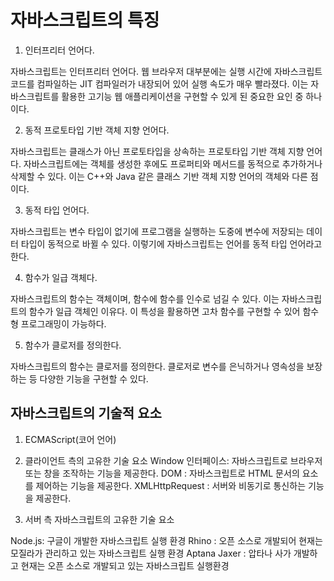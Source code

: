 # 자바스크립트의 특징

1. 인터프리터 언어다.

자바스크립트는 인터프리터 언어다. 웹 브라우저 대부분에는 실행 시간에 자바스크립트 코드를 컴파일하는 JIT 컴파일러가 내장되어 있어 실행 속도가 매우 빨라졌다. 이는 자바스크립트를 활용한 고기능 웹 애플리케이션을 구현할 수 있게 된 중요한 요인 중 하나이다.

2. 동적 프로토타입 기반 객체 지향 언어다.

자바스크립트는 클래스가 아닌 프로토타입을 상속하는 프로토타입 기반 객체 지향 언어다. 자바스크립트에는 객체를 생성한 후에도 프로퍼티와 메서드를 동적으로 추가하거나 삭제할 수 있다. 이는 C++와 Java 같은 클래스 기반 객체 지향 언어의 객체와 다른 점이다.

3. 동적 타입 언어다.

자바스크립트는 변수 타입이 없기에 프로그램을 실행하는 도중에 변수에 저장되는 데이터 타입이 동적으로 바뀔 수 있다. 이렇기에 자바스크립트는 언어를 동적 타입 언어라고 한다.

4. 함수가 일급 객체다.

자바스크립트의 함수는 객체이며, 함수에 함수를 인수로 넘길 수 있다. 이는 자바스크립트의 함수가 일급 객체인 이유다. 이 특성을 활용하면 고차 함수를 구현할 수 있어 함수형 프로그래밍이 가능하다.

5. 함수가 클로저를 정의한다.

자바스크립트의 함수는 클로저를 정의한다. 클로저로 변수를 은닉하거나 영속성을 보장하는 등 다양한 기능을 구현할 수 있다.

자바스크립트의 기술적 요소
---------------

1. ECMAScript(코어 언어)

2. 클라이언트 측의 고유한 기술 요소
Window 인터페이스: 자바스크립트로 브라우저 또는 창을 조작하는 기능을 제공한다.
DOM : 자바스크립트로 HTML 문서의 요소를 제어하는 기능을 제공한다.
XMLHttpRequest : 서버와 비동기로 통신하는 기능을 제공한다.

3. 서버 측 자바스크립트의 고유한 기술 요소

Node.js: 구글이 개발한 자바스크립트 실행 환경
Rhino : 오픈 소스로 개발되어 현재는 모질라가 관리하고 있는 자바스크립트 실행 환경
Aptana Jaxer : 압타나 사가 개발하고 현재는 오픈 소스로 개발되고 있는 자바스크립트 실행환경